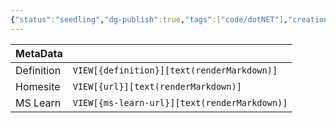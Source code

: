 ```yaml
---
{"status":"seedling","dg-publish":true,"tags":["code/dotNET"],"creation_date":"2024-05-09 22:19","definition":"undefined","ms-learn-url":"undefined","url":"undefined","aliases":null,"permalink":"/code/poly-sharp/","dgPassFrontmatter":true}
---
```



| MetaData   |                                              |
| ---------- | -------------------------------------------- |
| Definition | `VIEW[{definition}][text(renderMarkdown)]`   |
| Homesite   | `VIEW[{url}][text(renderMarkdown)]`          |
| MS Learn   | `VIEW[{ms-learn-url}][text(renderMarkdown)]` |
